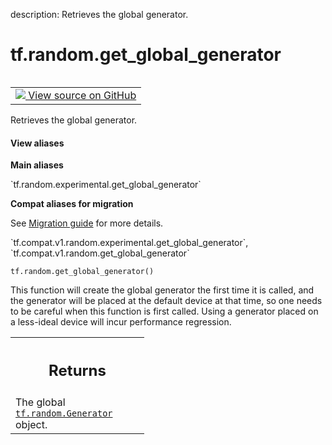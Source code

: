 description: Retrieves the global generator.

<div itemscope itemtype="http://developers.google.com/ReferenceObject">
<meta itemprop="name" content="tf.random.get_global_generator" />
<meta itemprop="path" content="Stable" />
</div>

# tf.random.get_global_generator

<!-- Insert buttons and diff -->

<table class="tfo-notebook-buttons tfo-api nocontent" align="left">
<td>
  <a target="_blank" href="https://github.com/tensorflow/tensorflow/blob/r2.4/tensorflow/python/ops/stateful_random_ops.py#L983-L1000">
    <img src="https://www.tensorflow.org/images/GitHub-Mark-32px.png" />
    View source on GitHub
  </a>
</td>
</table>



Retrieves the global generator.

<section class="expandable">
  <h4 class="showalways">View aliases</h4>
  <p>
<b>Main aliases</b>
<p>`tf.random.experimental.get_global_generator`</p>

<b>Compat aliases for migration</b>
<p>See
<a href="https://www.tensorflow.org/guide/migrate">Migration guide</a> for
more details.</p>
<p>`tf.compat.v1.random.experimental.get_global_generator`, `tf.compat.v1.random.get_global_generator`</p>
</p>
</section>

<pre class="devsite-click-to-copy prettyprint lang-py tfo-signature-link">
<code>tf.random.get_global_generator()
</code></pre>



<!-- Placeholder for "Used in" -->

This function will create the global generator the first time it is called,
and the generator will be placed at the default device at that time, so one
needs to be careful when this function is first called. Using a generator
placed on a less-ideal device will incur performance regression.

<!-- Tabular view -->
 <table class="responsive fixed orange">
<colgroup><col width="214px"><col></colgroup>
<tr><th colspan="2"><h2 class="add-link">Returns</h2></th></tr>
<tr class="alt">
<td colspan="2">
The global <a href="../../tf/random/Generator.md"><code>tf.random.Generator</code></a> object.
</td>
</tr>

</table>

